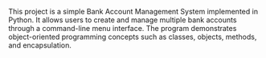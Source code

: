 This project is a simple Bank Account Management System implemented in Python. 
It allows users to create and manage multiple bank accounts through a command-line menu interface. 
The program demonstrates object-oriented programming concepts such as classes, objects, methods, and encapsulation.
